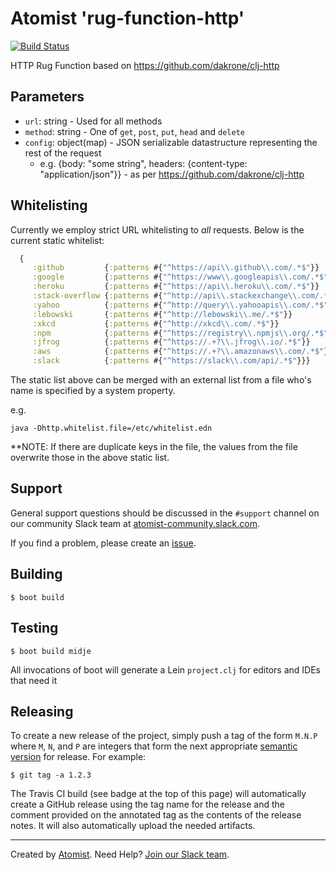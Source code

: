# Atomist 'rug-function-http'

[![Build Status](https://travis-ci.org/atomist/rug-function-http.svg?branch=master)](https://travis-ci.org/atomist/rug-function-http)

HTTP Rug Function based on https://github.com/dakrone/clj-http

## Parameters

*   `url`: string - Used for all methods
*   `method`: string - One of `get`, `post`, `put`, `head` and `delete`
*   `config`: object(map) - JSON serializable datastructure representing the rest of the request
    * e.g. {body: "some string", headers: {content-type: "application/json"}} - as per https://github.com/dakrone/clj-http

## Whitelisting

Currently we employ strict URL whitelisting to _all_ requests. Below is the current static whitelist:

```clojure
  {
     :github         {:patterns #{"^https://api\\.github\\.com/.*$"}}
     :google         {:patterns #{"^https://www\\.googleapis\\.com/.*$"}}
     :heroku         {:patterns #{"^https://api\\.heroku\\.com/.*$"}}
     :stack-overflow {:patterns #{"^http://api\\.stackexchange\\.com/.*$"}}
     :yahoo          {:patterns #{"^http://query\\.yahooapis\\.com/.*$"}}
     :lebowski       {:patterns #{"^http://lebowski\\.me/.*$"}}
     :xkcd           {:patterns #{"^http://xkcd\\.com/.*$"}}
     :npm            {:patterns #{"^https://registry\\.npmjs\\.org/.*$"}}
     :jfrog          {:patterns #{"^https://.+?\\.jfrog\\.io/.*$"}}
     :aws            {:patterns #{"^https://.+?\\.amazonaws\\.com/.*$"}}
     :slack          {:patterns #{"^https://slack\\.com/api/.*$"}}}
```

The static list above can be merged with an external list from a file who's name is specified by a system property. 

e.g.

```shell
java -Dhttp.whitelist.file=/etc/whitelist.edn
```

**NOTE: If there are duplicate keys in the file, the values from the file overwrite those in the above static list.  

## Support

General support questions should be discussed in the `#support`
channel on our community Slack team
at [atomist-community.slack.com][slack].

If you find a problem, please create an [issue][].

[issue]: https://github.com/atomist/rug-function-http/issues

## Building

```
$ boot build
```

## Testing

```shell
$ boot build midje

```

All invocations of boot will generate a Lein `project.clj` for editors and IDEs
that need it

## Releasing

To create a new release of the project, simply push a tag of the form
`M.N.P` where `M`, `N`, and `P` are integers that form the next
appropriate [semantic version][semver] for release.  For example:

[semver]: http://semver.org

```
$ git tag -a 1.2.3
```

The Travis CI build (see badge at the top of this page) will
automatically create a GitHub release using the tag name for the
release and the comment provided on the annotated tag as the contents
of the release notes.  It will also automatically upload the needed
artifacts.

---
Created by [Atomist][atomist].
Need Help?  [Join our Slack team][slack].

[atomist]: https://www.atomist.com/
[slack]: https://join.atomist.com/
